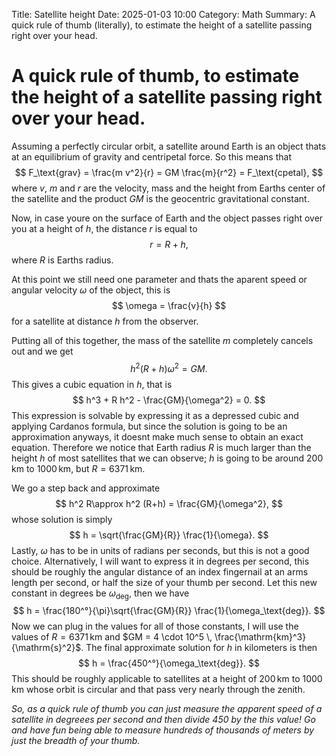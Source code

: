 Title: Satellite heightDate: 2025-01-03 10:00Category: MathSummary: A quick rule of thumb (literally), to estimate the height of a satellite passing right over your head.# A quick rule of thumb, to estimate the height of a satellite passing right over your head.Assuming a perfectly circular orbit, a satellite around Earth is an object thats at an equilibrium of gravity and centripetal force. So this means that $$	F_\text{grav} = \frac{m v^2}{r} = GM \frac{m}{r^2} = F_\text{cpetal},$$where $v$, $m$ and $r$ are the velocity, mass and the height from Earths center of the satellite and the product $G M$ is the geocentric gravitational constant. Now, in case youre on the surface of Earth and the object passes right over you at a height of $h$, the distance $r$ is equal to$$	r = R + h,$$where $R$ is Earths radius. At this point we still need one parameter and thats the aparent speed or angular velocity $\omega$ of the object, this is$$	\omega = \frac{v}{h}$$for a satellite at distance $h$ from the observer.Putting all of this together, the mass of the satellite $m$ completely cancels out and we get$$	h^2 (R + h) \omega^2 = GM.$$This gives a cubic equation in $h$, that is$$	h^3 + R h^2 - \frac{GM}{\omega^2} = 0.$$This expression is solvable by expressing it as a depressed cubic and applying Cardanos formula, but since the solution is going to be an approximation anyways, it doesnt make much sense to obtain an exact equation. Therefore we notice that Earth radius $R$ is much larger than the height $h$ of most satellites that we can observe; $h$ is going to be around $200 \, \mathrm{km}$ to $1000 \, \mathrm{km}$, but $R = 6371 \, \mathrm{km}$. We go a step back and approximate$$	h^2 R\approx h^2 (R+h) = \frac{GM}{\omega^2},$$whose solution is simply$$	h = \sqrt{\frac{GM}{R}} \frac{1}{\omega}.$$Lastly, $\omega$ has to be in units of radians per seconds, but this is not a good choice. Alternatively, I will want to express it in degrees per second, this should be roughly the angular distance of an index fingernail at an arms length per second, or half the size of your thumb per second. Let this new constant in degrees be $\omega_\text{deg}$, then we have$$	h = \frac{180^°}{\pi}\sqrt{\frac{GM}{R}} \frac{1}{\omega_\text{deg}}.$$Now we can plug in the values for all of those constants, I will use the values of $R = 6371 \, \mathrm{km}$ and $GM = 4 \cdot 10^5 \, \frac{\mathrm{km}^3}{\mathrm{s}^2}$. The final approximate solution for $h$ in kilometers is then$$	h = \frac{450^°}{\omega_\text{deg}}.$$This should be roughly applicable to satellites at a height of $200 \, \mathrm{km}$ to $1000 \, \mathrm{km}$ whose orbit is circular and that pass very nearly through the zenith. _So, as a quick rule of thumb you can just measure the apparent speed of a satellite in degreees per second and then divide $450$ by the this value! Go and have fun being able to measure hundreds of thousands of meters by just the breadth of your thumb._